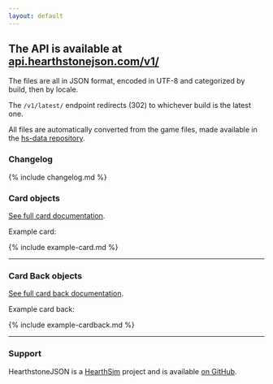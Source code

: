 ```yaml
---
layout: default
---
```


The API is available at [api.hearthstonejson.com/v1/](https://api.hearthstonejson.com/v1/)
-------

The files are all in JSON format, encoded in UTF-8 and categorized by build,
then by locale.

The `/v1/latest/` endpoint redirects (302) to whichever build is the latest one.

All files are automatically converted from the game files, made available in the
[hs-data repository](https://github.com/HearthSim/hs-data/).

### Changelog

{% include changelog.md %}

### Card objects

[See full card documentation](docs/cards.html).

Example card:

{% include example-card.md %}

----

### Card Back objects

[See full card back documentation](docs/cardbacks.html).

Example card back:

{% include example-cardback.md %}

----

### Support

HearthstoneJSON is a [HearthSim](http://hearthsim.info/) project and is
available [on GitHub](https://github.com/hearthsim/hearthstonejson).
